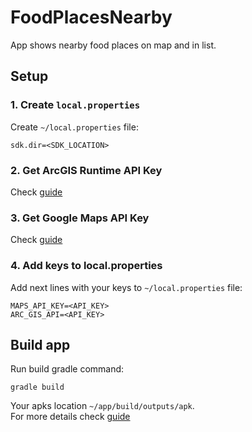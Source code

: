 # FoodPlacesNearby

App shows nearby food places on map and in list.

## Setup

### 1. Create `local.properties`
Create `~/local.properties` file:
```
sdk.dir=<SDK_LOCATION>
```

### 2. Get ArcGIS Runtime API Key
Check [guide](https://developers.arcgis.com/android/get-started/#3-get-an-api-key)

### 3. Get Google Maps API Key
Check [guide](https://developers.google.com/maps/documentation/android-sdk/get-api-key#creating-api-keys)

### 4. Add keys to local.properties
Add next lines with your keys to `~/local.properties` file:
```
MAPS_API_KEY=<API_KEY>
ARC_GIS_API=<API_KEY>
```

## Build app
Run build gradle command:
```
gradle build
```
Your apks location `~/app/build/outputs/apk`.  
For more details check [guide](https://developer.android.com/studio/build/building-cmdline)
